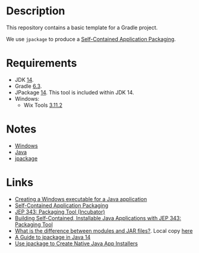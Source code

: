 # Description

This repository contains a basic template for a Gradle project.

We use `jpackage` to produce a [Self-Contained Application Packaging](https://docs.oracle.com/javase/9/deploy/self-contained-application-packaging.htm#JSDPG583).

# Requirements

* JDK [14](doc/version-jdk.md).
* Gradle [6.3](doc/version-gradle.md).
* JPackage [14](doc/version-jpackage.md). This tool is included within JDK 14.
* Windows:
  * Wix Tools [3.11.2](https://wixtoolset.org/releases/)

# Notes

* [Windows](doc/notes-windows.md)
* [Java](doc/java-notes.md)
* [jpackage](doc/jpackage.md)

# Links

* [Creating a Windows executable for a Java application](https://www.csie.ntu.edu.tw/~b90008/jniexe.html)
* [Self-Contained Application Packaging](https://docs.oracle.com/javase/9/deploy/self-contained-application-packaging.htm#JSDPG583)
* [JEP 343: Packaging Tool (Incubator)](https://openjdk.java.net/jeps/343)
* [Building Self-Contained, Installable Java Applications with JEP 343: Packaging Tool](https://www.infoq.com/news/2019/03/jep-343-jpackage/)
* [What is the difference between modules and JAR files?](https://stackoverflow.com/questions/46513903/what-is-the-difference-between-modules-and-jar-files). Local copy [here](doc/java-modular-jar.md)
* [A Guide to jpackage in Java 14](https://www.baeldung.com/java14-jpackage)
* [Use jpackage to Create Native Java App Installers](https://www.devdungeon.com/content/use-jpackage-create-native-java-app-installers)
